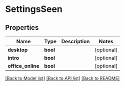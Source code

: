 # SettingsSeen

## Properties
Name | Type | Description | Notes
------------ | ------------- | ------------- | -------------
**desktop** | **bool** |  | [optional] 
**intro** | **bool** |  | [optional] 
**office_online** | **bool** |  | [optional] 

[[Back to Model list]](../README.md#documentation-for-models) [[Back to API list]](../README.md#documentation-for-api-endpoints) [[Back to README]](../README.md)

